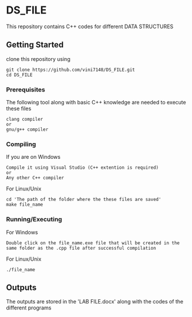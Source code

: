 # DS_FILE

This repository contains C++ codes for different DATA STRUCTURES

## Getting Started

clone this repository using 

```
git clone https://github.com/vini7148/DS_FILE.git
cd DS_FILE
```

### Prerequisites

The following tool along with basic C++ knowledge are needed to execute these files
```
clang compiler
or
gnu/g++ compiler
```

### Compiling

If you are on Windows
```
Compile it using Visual Studio (C++ extention is required)
or
Any other C++ compiler
```

For Linux/Unix
```
cd 'The path of the folder where the these files are saved'
make file_name
```

### Running/Executing

For Windows
```
Double click on the file_name.exe file that will be created in the same folder as the .cpp file after successful compilation
```

For Linux/Unix
```
./file_name
```

## Outputs

The outputs are stored in the 'LAB FILE.docx' along with the codes of the different programs
